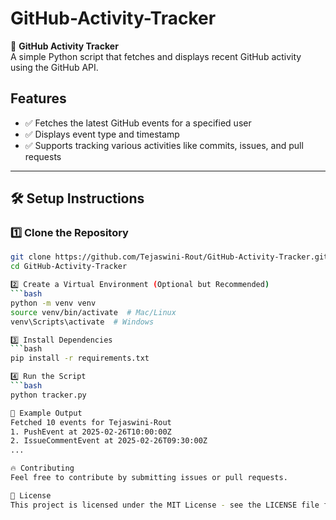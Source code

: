 # GitHub-Activity-Tracker

🚀 **GitHub Activity Tracker**  
A simple Python script that fetches and displays recent GitHub activity using the GitHub API.

## Features  
- ✅ Fetches the latest GitHub events for a specified user  
- ✅ Displays event type and timestamp  
- ✅ Supports tracking various activities like commits, issues, and pull requests  

---

## 🛠 Setup Instructions  

### 1️⃣ Clone the Repository  
```bash
git clone https://github.com/Tejaswini-Rout/GitHub-Activity-Tracker.git
cd GitHub-Activity-Tracker

2️⃣ Create a Virtual Environment (Optional but Recommended)
```bash
python -m venv venv
source venv/bin/activate  # Mac/Linux
venv\Scripts\activate  # Windows

3️⃣ Install Dependencies
```bash
pip install -r requirements.txt

4️⃣ Run the Script
```bash
python tracker.py

📝 Example Output
Fetched 10 events for Tejaswini-Rout
1. PushEvent at 2025-02-26T10:00:00Z
2. IssueCommentEvent at 2025-02-26T09:30:00Z
...

🔥 Contributing
Feel free to contribute by submitting issues or pull requests.

📜 License
This project is licensed under the MIT License - see the LICENSE file for details.




